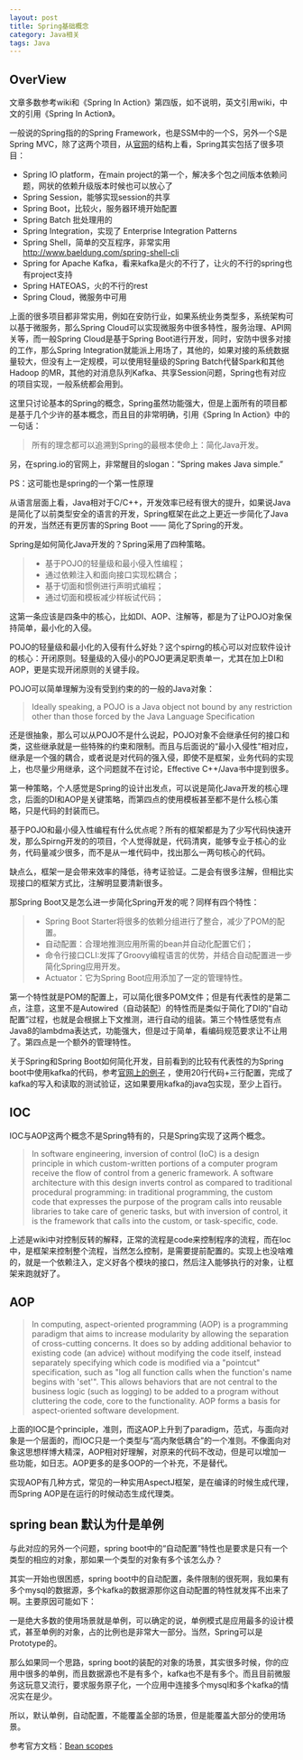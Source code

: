 ```yaml
---
layout: post
title: Spring基础概念
category: Java相关
tags: Java
---
```


## OverView

文章多数参考wiki和《Spring In Action》第四版，如不说明，英文引用wiki，中文的引用《Spring In Action》。

一般说的Spring指的的Spring Framework，也是SSM中的一个S，另外一个S是Spring MVC，除了这两个项目，从[官网](https://spring.io/projects)的结构上看，Spring其实包括了很多项目：

- Spring IO platform，在main project的第一个，解决多个包之间版本依赖问题，网状的依赖升级版本时候也可以放心了
- Spring Session，能够实现session的共享
- Spring Boot，比较火，服务器环境开始配置
- Spring Batch 批处理用的
- Spring Integration，实现了 Enterprise Integration Patterns
- Spring Shell，简单的交互程序，非常实用 http://www.baeldung.com/spring-shell-cli
- Spring for Apache Kafka，看来kafka是火的不行了，让火的不行的spring也有project支持
- Spring HATEOAS，火的不行的rest
- Spring Cloud，微服务中可用 

上面的很多项目都非常实用，例如在安防行业，如果系统业务类型多，系统架构可以基于微服务，那么Spring Cloud可以实现微服务中很多特性，服务治理、API网关等，而一般Spring Cloud是基于Spring Boot进行开发，同时，安防中很多对接的工作，那么Spring Integration就能派上用场了，其他的，如果对接的系统数据量较大，但没有上一定规模，可以使用轻量级的Spring Batch代替Spark和其他Hadoop 的MR，其他的对消息队列Kafka、共享Session问题，Spring也有对应的项目实现，一般系统都会用到。

这里只讨论基本的Spring的概念，Spring虽然功能强大，但是上面所有的项目都是基于几个少许的基本概念，而且目的非常明确，引用《Spring In Action》中的一句话：

> 所有的理念都可以追溯到Spring的最根本使命上：简化Java开发。

另，在spring.io的官网上，非常醒目的slogan：“Spring makes Java simple.”

PS：这可能也是spring的一个第一性原理

从语言层面上看，Java相对于C/C++，开发效率已经有很大的提升，如果说Java是简化了以前类型安全的语言的开发，Spring框架在此之上更近一步简化了Java的开发，当然还有更厉害的Spring Boot —— 简化了Spring的开发。

Spring是如何简化Java开发的？Spring采用了四种策略。

> - 基于POJO的轻量级和最小侵入性编程；
> - 通过依赖注入和面向接口实现松耦合；
> - 基于切面和惯例进行声明式编程；
> - 通过切面和模板减少样板试代码；

这第一条应该是四条中的核心，比如DI、AOP、注解等，都是为了让POJO对象保持简单，最小化的入侵。

POJO的轻量级和最小化的入侵有什么好处？这个spirng的核心可以对应软件设计的核心：开闭原则。轻量级的入侵小的POJO更满足职责单一，尤其在加上DI和AOP，更是实现开闭原则的关键手段。

POJO可以简单理解为没有受到约束的的一般的Java对象：
> Ideally speaking, a POJO is a Java object not bound by any restriction other than those forced by the Java Language Specification

还是很抽象，那么可以从POJO不是什么说起，POJO对象不会继承任何的接口和类，这些继承就是一些特殊的约束和限制。而且与后面说的“最小入侵性”相对应，继承是一个强的耦合，或者说是对代码的强入侵，即使不是框架，业务代码的实现上，也尽量少用继承，这个问题就不在讨论，Effective C++/Java书中提到很多。

第一种策略，个人感觉是Spring的设计出发点，可以说是简化Java开发的核心理念，后面的DI和AOP是关键策略，而第四点的使用模板甚至都不是什么核心策略，只是代码的封装而已。

基于POJO和最小侵入性编程有什么优点呢？所有的框架都是为了少写代码快速开发，那么Spirng开发的的项目，个人觉得就是，代码清爽，能够专业于核心的业务，代码量减少很多，而不是从一堆代码中，找出那么一两句核心的代码。

缺点么，框架一是会带来效率的降低，待考证验证。二是会有很多注解，但相比实现接口的框架方式比，注解明显要清新很多。

那Spring Boot又是怎么进一步简化Spring开发的呢？同样有四个特性：
> - Spring Boot Starter将很多的依赖分组进行了整合，减少了POM的配置。
> - 自动配置：合理地推测应用所需的bean并自动化配置它们；
> - 命令行接口CLI:发挥了Groovy编程语言的优势，并结合自动配置进一步简化Spring应用开发。
> - Actuator：它为Spring Boot应用添加了一定的管理特性。

第一个特性就是POM的配置上，可以简化很多POM文件；但是有代表性的是第二点，注意，这里不是Autowired（自动装配）的特性而是类似于简化了DI的“自动配置”过程，也就是会根据上下文推测，进行自动的组装。第三个特性感觉有点Java8的lambdma表达式，功能强大，但是过于简单，看编码规范要求让不让用了。第四点是一个额外的管理特性。

关于Spring和Spring Boot如何简化开发，目前看到的比较有代表性的为Spring boot中使用kafka的代码，参考[官网上的例子](https://docs.spring.io/spring-kafka/reference/htmlsingle/#_even_quicker_with_spring_boot)
，使用20行代码+三行配置，完成了kafka的写入和读取的测试验证，这如果要用kafka的java包实现，至少上百行。


## IOC ##

IOC与AOP这两个概念不是Spring特有的，只是Spring实现了这两个概念。
> In software engineering, inversion of control (IoC) is a design principle in which custom-written portions of a computer program receive the flow of control from a generic framework. A software architecture with this design inverts control as compared to traditional procedural programming: in traditional programming, the custom code that expresses the purpose of the program calls into reusable libraries to take care of generic tasks, but with inversion of control, it is the framework that calls into the custom, or task-specific, code.

上述是wiki中对控制反转的解释，正常的流程是code来控制程序的流程，而在Ioc中，是框架来控制整个流程，当然怎么控制，是需要提前配置的。实现上也没啥难的，就是一个依赖注入，定义好各个模块的接口，然后注入能够执行的对象，让框架来跑就好了。

## AOP ##

> In computing, aspect-oriented programming (AOP) is a programming paradigm that aims to increase modularity by allowing the separation of cross-cutting concerns. It does so by adding additional behavior to existing code (an advice) without modifying the code itself, instead separately specifying which code is modified via a "pointcut" specification, such as "log all function calls when the function's name begins with 'set'". This allows behaviors that are not central to the business logic (such as logging) to be added to a program without cluttering the code, core to the functionality. AOP forms a basis for aspect-oriented software development.

上面的IOC是个principle，准则，而这AOP上升到了paradigm，范式，与面向对象是一个层面的，而IOC只是一个类型与“高内聚低耦合”的一个准则。不像面向对象这思想样博大精深，AOP相对好理解，对原来的代码不改动，但是可以增加一些功能，如日志。AOP更多的是多OOP的一个补充，不是替代。

实现AOP有几种方式，常见的一种实用AspectJ框架，是在编译的时候生成代理，而Spring AOP是在运行的时候动态生成代理类。

## spring bean 默认为什是单例 ##

与此对应的另外一个问题，spring boot中的“自动配置”特性也是要求是只有一个类型的相应的对象，那如果一个类型的对象有多个该怎么办？

其实一开始也很困惑，spring boot中的自动配置，条件限制的很死啊，我如果有多个mysql的数据源，多个kafka的数据源那你这自动配置的特性就发挥不出来了啊。主要原因可能如下：

一是绝大多数的使用场景就是单例，可以确定的说，单例模式是应用最多的设计模式，甚至单例的对象，占的比例也是非常大一部分。当然，Spring可以是Prototype的。

那么如果同一个思路，spring boot的装配的对象的场景，其实很多时候，你的应用中很多的单例，而且数据源也不是有多个，kafka也不是有多个。而且目前微服务这玩意又流行，要求服务原子化，一个应用中连接多个mysql和多个kafka的情况实在是少。

所以，默认单例，自动配置，不能覆盖全部的场景，但是能覆盖大部分的使用场景。

参考官方文档：[Bean scopes](https://docs.spring.io/spring/docs/3.0.0.M3/reference/html/ch04s04.html)

